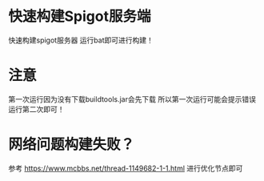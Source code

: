 # 快速构建Spigot服务端
快速构建spigot服务器
运行bat即可进行构建！
# 注意
第一次运行因为没有下载buildtools.jar会先下载
所以第一次运行可能会提示错误
运行第二次即可！
# 网络问题构建失败？
参考
https://www.mcbbs.net/thread-1149682-1-1.html
进行优化节点即可
